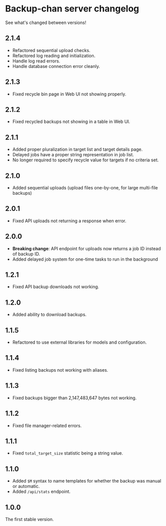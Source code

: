 # Backup-chan server changelog

See what's changed between versions!

## 2.1.4

* Refactored sequential upload checks.
* Refactored log reading and initialization.
* Handle log read errors.
* Handle database connection error cleanly.

## 2.1.3

* Fixed recycle bin page in Web UI not showing properly.

## 2.1.2

* Fixed recycled backups not showing in a table in Web UI.

## 2.1.1

* Added proper pluralization in target list and target details page.
* Delayed jobs have a proper string representation in job list.
* No longer required to specify recycle value for targets if no criteria set.

## 2.1.0

* Added sequential uploads (upload files one-by-one, for large multi-file backups)

## 2.0.1

* Fixed API uploads not returning a response when error.

## 2.0.0

* **Breaking change**: API endpoint for uploads now returns a job ID instead of backup ID.
* Added delayed job system for one-time tasks to run in the background

## 1.2.1

* Fixed API backup downloads not working.

## 1.2.0

* Added ability to download backups.

## 1.1.5

* Refactored to use external libraries for models and configuration.

## 1.1.4

* Fixed listing backups not working with aliases.

## 1.1.3

* Fixed backups bigger than 2,147,483,647 bytes not working.

## 1.1.2

* Fixed file manager-related errors.

## 1.1.1

* Fixed `total_target_size` statistic being a string value.

## 1.1.0

* Added `$M` syntax to name templates for whether the backup was manual or automatic.
* Added `/api/stats` endpoint.

## 1.0.0

The first stable version.
